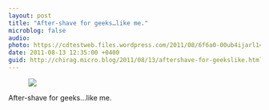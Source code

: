 ```yaml
---
layout: post
title: "After-shave for geeks…like me."
microblog: false
audio: 
photo: https://cdtestweb.files.wordpress.com/2011/08/6f6a0-00ub4ijarl1427cjm.jpg
date: 2011-08-13 12:35:00 +0400
guid: http://chirag.micro.blog/2011/08/13/aftershave-for-geekslike.html
---
```

<figure><img src="https://cdtestweb.files.wordpress.com/2011/08/6f6a0-00ub4ijarl1427cjm.jpg"></figure><p>After-shave for geeks…like me.</p>
